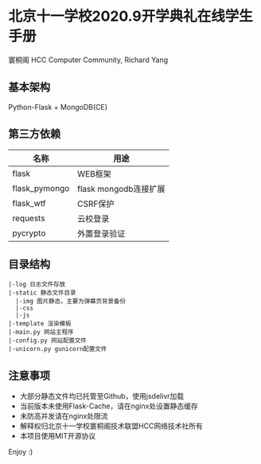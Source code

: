 # 北京十一学校2020.9开学典礼在线学生手册
寰桐阁 HCC Computer Community, Richard Yang
## 基本架构
Python-Flask + MongoDB(CE)
## 第三方依赖
| 名称 | 用途 |
| ---- | ---- |
| flask | WEB框架 |
| flask_pymongo | flask mongodb连接扩展 |
| flask_wtf | CSRF保护 |
| requests | 云校登录 |
| pycrypto | 外置登录验证 |
## 目录结构
    |-log 日志文件存放
    |-static 静态文件目录
      |-img 图片静态，主要为弹幕页背景备份
      |-css
      |-js
    |-template 渲染模板
    |-main.py 网站主程序
    |-config.py 网站配置文件
    |-unicorn.py gunicorn配置文件
## 注意事项
* 大部分静态文件均已托管至Github，使用jsdelivr加载
* 当前版本未使用Flask-Cache，请在nginx处设置静态缓存
* 未防高并发请在nginx处限流
* 解释权归北京十一学校寰桐阁技术联盟HCC网络技术社所有
* 本项目使用MIT开源协议

Enjoy :)

